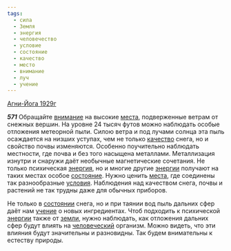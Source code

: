 ```yaml
---
tags:
  - сила
  - Земля
  - энергия
  - человечество
  - условие
  - состояние
  - качество
  - место
  - внимание
  - луч
  - учение
---
```


[Агни-Йога 1929г](https://127.0.0.1:4002/agni/1929)

___571___
Обращайте [внимание](../../../tags/#внимание) на высокие [места](../../../tags/#место), подверженные ветрам от снежных вершин. На уровне 24 тысяч футов можно наблюдать особые отложения метеорной пыли. Силою ветра и под лучами солнца эта пыль осаждается на низших уступах, чем не только [качество](../../../tags/#качество) снега, но и свойство почвы изменяются. Особенно поучительно наблюдать местности, где почва и без того насыщена металлами. Металлизация изнутри и снаружи даёт необычные магнетические сочетания. Не только психическая [энергия](../../../tags/#энергия), но и многие другие [энергии](../../../tags/#энергия) получают на таких местах особое [состояние](../../../tags/#состояние). Нужно ценить [места](../../../tags/#место), где соединены так разнообразные [условия](../../../tags/#условие). Наблюдения над качеством снега, почвы и растений не так трудны даже для обычных приборов.   

Не только в [состоянии](../../../tags/#состояние) снега, но и при таянии вод пыль дальних сфер даёт нам [учение](../../../tags/#учение) о новых ингредиентах. Чтоб подходить к психической [энергии](../../../tags/#энергия) также от [земли](../../../tags/#Земля), нужно наблюдать, как отложения дальних сфер будут влиять на [человеческий](../../../tags/#человечество) организм. Можно видеть, что эти влияния будут значительны и разновидны. Так будем внимательны к естеству природы.